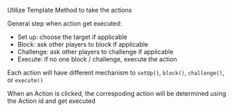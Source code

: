 Utilize Template Method to take the actions

General step when action get executed:

- Set up: choose the target if applicable
- Block: ask other players to block if applicable
- Challenge: ask other players to challenge if applicable
- Execute: if no one block / challenge, execute the action

Each action will have different mechanism to `setUp()`, `block()`, `challenge()`, or `execute()`

When an Action is clicked, the correspoding action will be determined using the Action id and get executed
